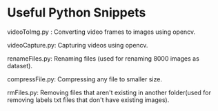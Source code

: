 # Useful Python Snippets

videoToImg.py : Converting video frames to images using opencv.

videoCapture.py: Capturing videos using opencv.

renameFiles.py: Renaming files (used for renaming 8000 images as dataset).

compressFile.py: Compressing any file to smaller size.

rmFiles.py: Removing files that aren't existing in another folder(used for removing labels txt files that don't have existing images).
